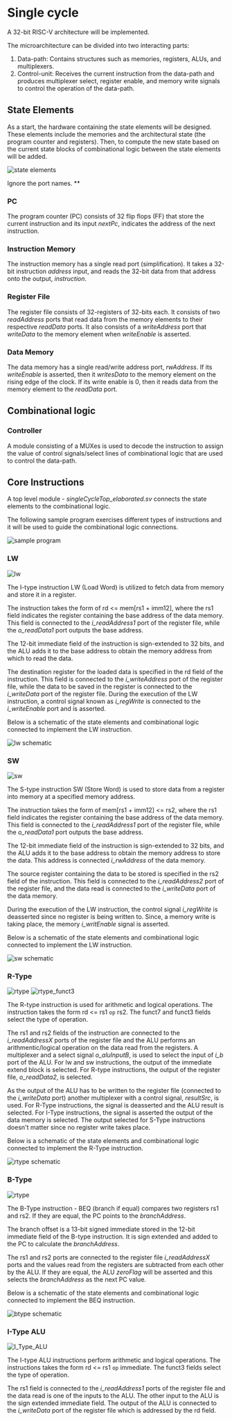 # Single cycle

A 32-bit RISC-V architecture will be implemented.

The microarchitecture can be divided into two interacting parts:
  1. Data-path: Contains structures such as memories, registers, ALUs, and
     multiplexers.
  2. Control-unit: Receives the current instruction from the data-path and produces
     multiplexer select, register enable, and memory write signals to control the
     operation of the data-path.

## State Elements

As a start, the hardware containing the state elements will be designed. These
elements include the memories and the architectural state (the program counter
and registers). Then, to compute the new state based on the current state blocks
of combinational logic between the state elements will be added.

![state elements](/single-cycle/pics/stateElements.png)

Ignore the port names. **

### PC

The program counter (PC) consists of 32 flip flops (FF) that store the current
instruction and its input *nextPc*, indicates the address of the next instruction.

### Instruction Memory

The instruction memory has a single read port (simplification). It takes a 32-bit
instruction *address* input, and reads the 32-bit data from that address onto the
output, *instruction*.

### Register File

The register file consists of 32-registers of 32-bits each. It consists of two
*readAddress* ports that read data from the memory elements to their respective
*readData* ports. It also consists of a *writeAddress* port that *writeData* to
the memory element when *writeEnable* is asserted.

### Data Memory

The data memory has a single read/write address port, *rwAddress*. If its
*writeEnable* is asserted, then it *writesData* to the memory element on the
rising edge of the clock. If its write enable is 0, then it reads data from the
memory element to the *readData* port.

## Combinational logic

### Controller

A module consisting of a MUXes is used to decode the instruction to assign the
value of control signals/select lines of combinational logic that are used to
control the data-path.

## Core Instructions

A top level module - *singleCycleTop_elaborated.sv* connects the state elements
to the combinational logic.

The following sample program exercises different types of instructions and it
will be used to guide the combinational logic connections.

![sample program](pics/sample_program.png)

### LW

![lw](pics/lw.png)

The I-type instruction LW (Load Word) is utilized to fetch data from memory
and store it in a register.

The instruction takes the form of rd <= mem[rs1 + imm12], where the rs1 field
indicates the register containing the base address of the data memory. This
field is connected to the *i_readAddress1* port of the register file, while the
*o_readData1* port outputs the base address.

The 12-bit immediate field of the instruction is sign-extended to 32 bits, and
the ALU adds it to the base address to obtain the memory address from which to
read the data.

The destination register for the loaded data is specified in the rd field of
the instruction. This field is connected to the *i_writeAddress* port of the
register file, while the data to be saved in the register is connected to the
*i_writeData* port of the register file. During the execution of the LW instruction,
a control signal known as *i_regWrite* is connected to the *i_writeEnable* port and
is asserted.

Below is a schematic of the state elements and combinational logic connected to
implement the LW instruction.

![lw schematic](pics/lw_sampleProgram_full.png)

### SW

![sw](pics/sw.png)

The S-type instruction SW (Store Word) is used to store data from a register into
memory at a specified memory address.

The instruction takes the form of mem[rs1 + imm12] <= rs2, where the rs1 field
indicates the register containing the base address of the data memory. This
field is connected to the *i_readAddress1* port of the register file, while the
*o_readData1* port outputs the base address.

The 12-bit immediate field of the instruction is sign-extended to 32 bits, and
the ALU adds it to the base address to obtain the memory address to store the data.
This address is connected *i_rwAddress* of the data memory.

The source register containing the data to be stored is specified in the rs2 field
of the instruction. This field is connected to the *i_readAddress2* port of the
register file, and the data read is connected to the *i_writeData* port of the
data memory.

During the execution of the LW instruction, the control signal *i_regWrite* is
deasserted since no register is being written to. Since, a memory write is taking
place, the memory *i_writEnable* signal is asserted.

Below is a schematic of the state elements and combinational logic connected to
implement the LW instruction.

![sw schematic](pics/sw_sampleProgram_full.png)

### R-Type

![rtype](pics/rtype.png)
![rtype_funct3](pics/rtype_funct3_decode.png)

The R-type instruction is used for arithmetic and logical operations. The
instruction takes the form rd <= rs1 `op` rs2. The funct7 and funct3 fields select
the type of operation.

The rs1 and rs2 fields of the instruction are connected to the *i_readAddressX*
ports of the register file and the ALU performs an arithmentic/logical operation
on the data read from the registers. A multiplexer and a select signal *o_aluInputB*,
is used to select the input of *i_b* port of the ALU. For lw and sw instructions,
the output of the immediate extend block is selected. For R-type instructions,
the output of the register file, *o_readData2*, is selected.

As the output of the ALU has to be written to the register file (connected to the
*i_writeData* port) another multiplexer with a control signal, *resultSrc*, is
used. For R-Type instructions, the signal is deasserted and the ALU result is
selected. For I-Type instructions, the signal is asserted the output of the data
memory is selected. The output selected for S-Type instructions doesn't matter
since no register write takes place.

Below is a schematic of the state elements and combinational logic connected to
implement the R-Type instruction.

![rtype schematic](pics/rtype_sampleProgram_full.png)

### B-Type

![rtype](pics/btype.png)

The B-Type instruction - BEQ (branch if equal) compares two registers rs1 and rs2.
If they are equal, the PC points to the *branchAddress*.

The branch offset is a 13-bit signed immediate stored in the 12-bit immediate
field of the B-type instruction. It is sign extended and added to the PC to
calculate the *branchAddress*.

The rs1 and rs2 ports are connected to the register file *i_readAddressX* ports
and the values read from the registers are subtracted from each other by the ALU.
If they are equal, the ALU *zeroFlag* will be asserted and this selects the
*branchAddress* as the next PC value.

Below is a schematic of the state elements and combinational logic connected to
implement the BEQ instruction.

![btype schematic](pics/btype_sampleProgram_full.png)

### I-Type ALU

![I_Type_ALU](pics/I_Type_ALU.png)

The I-type ALU instructions perform arithmetic and logical operations. The
instructions takes the form rd <= rs1 `op` immediate. The funct3 fields select
the type of operation.

The rs1 field is connected to the *i_readAddress1* ports of the register file and
the data read is one of the inputs to the ALU. The other input to the ALU is the
sign extended immediate field. The output of the ALU is connected to the
*i_writeData* port of the register file which is addressed by the rd field.



